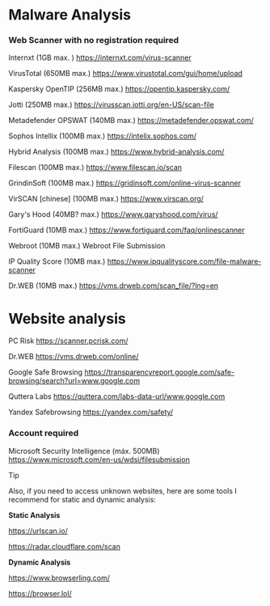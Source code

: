 # Malware Analysis

### Web Scanner with no registration required

Internxt (1GB max. )
https://internxt.com/virus-scanner

VirusTotal (650MB max.)
https://www.virustotal.com/gui/home/upload

Kaspersky OpenTIP (256MB max.)
https://opentip.kaspersky.com/

Jotti (250MB max.)
https://virusscan.jotti.org/en-US/scan-file

Metadefender OPSWAT (140MB max.)
https://metadefender.opswat.com/

Sophos Intellix (100MB max.)
https://intelix.sophos.com/

Hybrid Analysis (100MB max.)
https://www.hybrid-analysis.com/

Filescan (100MB max.)
https://www.filescan.io/scan

GrindinSoft (100MB max.)
https://gridinsoft.com/online-virus-scanner

VirSCAN [chinese] (100MB max.)
https://www.virscan.org/

Gary's Hood (40MB? max.)
https://www.garyshood.com/virus/

FortiGuard (10MB max.)
https://www.fortiguard.com/faq/onlinescanner

Webroot (10MB max.)
Webroot File Submission

IP Quality Score (10MB max.)
https://www.ipqualityscore.com/file-malware-scanner

Dr.WEB (10MB max.)
https://vms.drweb.com/scan_file/?lng=en

# Website analysis

PC Risk
https://scanner.pcrisk.com/

Dr.WEB
https://vms.drweb.com/online/

Google Safe Browsing
https://transparencyreport.google.com/safe-browsing/search?url=www.google.com

Quttera Labs
https://quttera.com/labs-data-url/www.google.com

Yandex Safebrowsing
https://yandex.com/safety/

### Account required

Microsoft Security Intelligence (máx. 500MB)
https://www.microsoft.com/en-us/wdsi/filesubmission

> [!TIP]
> Also, if you need to access unknown websites, here are some tools I recommend for static and dynamic analysis:

**Static Analysis**

https://urlscan.io/

https://radar.cloudflare.com/scan

**Dynamic Analysis**

https://www.browserling.com/

https://browser.lol/
